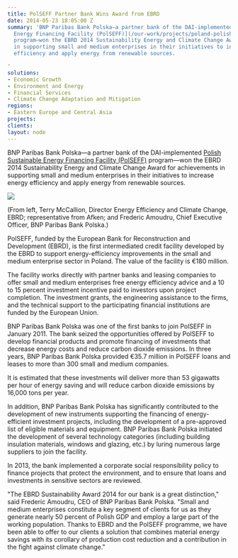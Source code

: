 ```yaml
---
title: PolSEFF Partner Bank Wins Award from EBRD
date: 2014-05-23 18:05:00 Z
summary: 'BNP Paribas Bank Polska—a partner bank of the DAI-implemented [Polish Sustainable
  Energy Financing Facility (PolSEFF)](/our-work/projects/poland-polish-sustainable-energy-financing-facility-polseff)
  program—won the EBRD 2014 Sustainability Energy and Climate Change Award for achievements
  in supporting small and medium enterprises in their initiatives to increase energy
  efficiency and apply energy from renewable sources.

'
solutions:
- Economic Growth
- Environment and Energy
- Financial Services
- Climate Change Adaptation and Mitigation
regions:
- Eastern Europe and Central Asia
projects: 
clients: 
layout: node
---
```


BNP Paribas Bank Polska—a partner bank of the DAI-implemented [Polish Sustainable Energy Financing Facility (PolSEFF)][1] program—won the EBRD 2014 Sustainability Energy and Climate Change Award for achievements in supporting small and medium enterprises in their initiatives to increase energy efficiency and apply energy from renewable sources.

![][2]

(From left, Terry McCallion, Director Energy Efficiency and Climate Change, EBRD; representative from Afken; and Frederic Amoudru, Chief Executive Officer, BNP Paribas Bank Polska.)

PolSEFF, funded by the European Bank for Reconstruction and Development (EBRD), is the first intermediated credit facility developed by the EBRD to support energy-efficiency improvements in the small and medium enterprise sector in Poland. The value of the facility is €180 million.

The facility works directly with partner banks and leasing companies to offer small and medium enterprises free energy efficiency advice and a 10 to 15 percent investment incentive paid to investors upon project completion. The investment grants, the engineering assistance to the firms, and the technical support to the participating financial institutions are funded by the European Union.

BNP Paribas Bank Polska was one of the first banks to join PolSEFF in January 2011. The bank seized the opportunities offered by PolSEFF to develop financial products and promote financing of investments that decrease energy costs and reduce carbon dioxide emissions. In three years, BNP Paribas Bank Polska provided €35.7 million in PolSEFF loans and leases to more than 300 small and medium companies.

It is estimated that these investments will deliver more than 53 gigawatts per hour of energy saving and will reduce carbon dioxide emissions by 16,000 tons per year.

In addition, BNP Paribas Bank Polska has significantly contributed to the development of new instruments supporting the financing of energy-efficient investment projects, including the development of a pre-approved list of eligible materials and equipment. BNP Paribas Bank Polska initiated the development of several technology categories (including building insulation materials, windows and glazing, etc.) by luring numerous large suppliers to join the facility.

In 2013, the bank implemented a corporate social responsibility policy to finance projects that protect the environment, and to ensure that loans and investments in sensitive sectors are reviewed.

"The EBRD Sustainability Award 2014 for our bank is a great distinction," said Frederic Amoudru, CEO of BNP Paribas Bank Polska. "Small and medium enterprises constitute a key segment of clients for us as they generate nearly 50 percent of Polish GDP and employ a large part of the working population. Thanks to EBRD and the PolSEFF programme, we have been able to offer to our clients a solution that combines material energy savings with its corollary of production cost reduction and a contribution in the fight against climate change."

[1]: /our-work/projects/poland-polish-sustainable-energy-financing-facility-polseff
[2]: https://assetify-dai.com/news/EBRDawardPolSEFF.jpg
